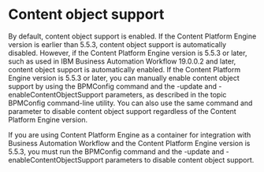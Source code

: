 # Content object support

By default, content object support is enabled. If the Content Platform Engine version is earlier than
5.5.3, content object support is automatically disabled. However, if the Content Platform Engine version is 5.5.3 or later,
such as used in IBM Business Automation
Workflow
19.0.0.2 and later, content object support is automatically enabled. If the Content Platform Engine version is 5.5.3 or later,
you can manually enable content object support by using the BPMConfig command and
the -update and -enableContentObjectSupport parameters, as described in the topic BPMConfig command-line utility. You can also use
the same command and parameter to disable content object support regardless of the Content Platform Engine version.

If you are using Content Platform Engine as a container for
integration with Business Automation Workflow and the Content Platform Engine version is 5.5.3, you must run the
BPMConfig command and the -update and
-enableContentObjectSupport parameters to disable content object support.